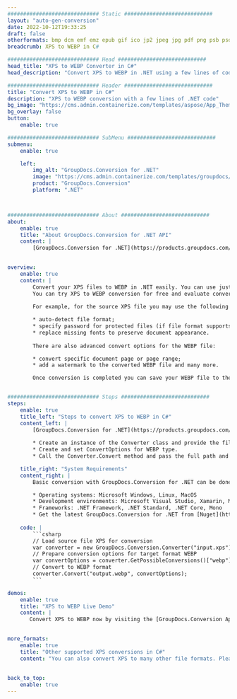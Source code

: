 ```yaml
---
############################# Static ############################
layout: "auto-gen-conversion"
date: 2022-10-12T19:33:25
draft: false
otherformats: bmp dcm emf emz epub gif ico jp2 jpeg jpg pdf png psb psd svg svgz tex tga tif tiff webp wmf wmz xps
breadcrumb: XPS to WEBP in C#

############################# Head ############################
head_title: "XPS to WEBP Converter in C#"
head_description: "Convert XPS to WEBP in .NET using a few lines of code. Use the GroupDocs Document Conversion API to convert over 160 file formats."

############################# Header ############################
title: "Convert XPS to WEBP in C#"
description: "XPS to WEBP conversion with a few lines of .NET code"
bg_image: "https://cms.admin.containerize.com/templates/aspose/App_Themes/V3/images/bg/header1.png"
bg_overlay: false
button:
    enable: true

############################# SubMenu ############################
submenu:
    enable: true

    left:
        img_alt: "GroupDocs.Conversion for .NET"
        image: "https://cms.admin.containerize.com/templates/groupdocs/images/product-logos/90x90-noborder/groupdocs-conversion-net.png"
        product: "GroupDocs.Conversion"
        platform: ".NET"



############################# About ############################
about:
    enable: true
    title: "About GroupDocs.Conversion for .NET API"
    content: |
        [GroupDocs.Conversion for .NET](https://products.groupdocs.com/conversion/net/) can be used to convert Microsoft Word, Excel, PowerPoint, PDF, Visio and other formats. GroupDocs.Conversion is a standalone API that is suitable for back-end and internal systems where high performance is required. It does not depend on any software such as Microsoft or Open Office.
    

overview:
    enable: true
    content: |
        Convert your XPS files to WEBP in .NET easily. You can use just a couple of C# code lines in any platform of your choice like - Windows, Linux, macOS.
        You can try XPS to WEBP conversion for free and evaluate conversion results quality.  Along with simple file conversion scenarios you can try more advanced options for loading source XPS file and for saving output WEBP result. 
        
        For example, for the source XPS file you may use the following load options:

        * auto-detect file format;
        * specify password for protected files (if file format supports it);
        * replace missing fonts to preserve document appearance.
        
        There are also advanced convert options for the WEBP file:

        * convert specific document page or page range;
        * add a watermark to the converted WEBP file and many more.

        Once conversion is completed you can save your WEBP file to the local file path or any third-party storage like FTP, Amazon S3, Google Drive, Dropbox etc. Please note - to convert XPS to WEBP there is no need for any additional software installed - like MS Office, Open Office, Adobe Acrobat Reader etc.


############################# Steps ############################
steps:
    enable: true
    title_left: "Steps to convert XPS to WEBP in C#"
    content_left: |
        [GroupDocs.Conversion for .NET](https://products.groupdocs.com/conversion/net/) makes it easy for developers to convert a XPS file to WEBP with a few lines of code.
        
        * Create an instance of the Converter class and provide the file XPS with the full path
        * Create and set ConvertOptions for WEBP type.
        * Call the Converter.Convert method and pass the full path and format (WEBP) as a parameter

    title_right: "System Requirements"
    content_right: |
        Basic conversion with GroupDocs.Conversion for .NET can be done in just a few simple steps. Our APIs are supported on all major platforms and operating systems. Before executing the code below, make sure you have the following prerequisites installed on your system.

        * Operating systems: Microsoft Windows, Linux, MacOS
        * Development environments: Microsoft Visual Studio, Xamarin, MonoDevelop
        * Frameworks: .NET Framework, .NET Standard, .NET Core, Mono
        * Get the latest GroupDocs.Conversion for .NET from [Nuget](https://www.nuget.org/packages/groupdocs.conversion)
         
    code: |
        ```csharp    
        // Load source file XPS for conversion
        var converter = new GroupDocs.Conversion.Converter("input.xps");
        // Prepare conversion options for target format WEBP
        var convertOptions = converter.GetPossibleConversions()["webp"].ConvertOptions;
        // Convert to WEBP format
        converter.Convert("output.webp", convertOptions);
        ```

demos:
    enable: true
    title: "XPS to WEBP Live Demo"
    content: |
       Convert XPS to WEBP now by visiting the [GroupDocs.Conversion App](https://products.groupdocs.app/conversion/family) website. Online demo has the following advantages
          

more_formats:
    enable: true
    title: "Other supported XPS conversions in C#"
    content: "You can also convert XPS to many other file formats. Please see the list below."
       
       
back_to_top:
    enable: true
---
```

